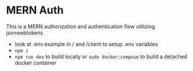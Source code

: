# MERN Auth

This is a MERN authorization and authentication flow utilizing jsonwebtokens

- look at .env.example in / and /client to setup .env variables
- `npm i`
- `npm run dev` to build locally or `sudo docker:compose` to build a detached docker container
